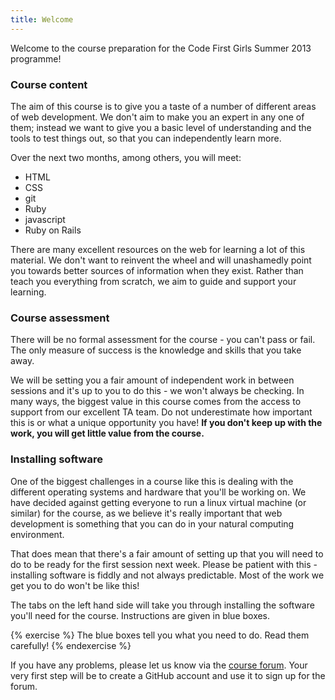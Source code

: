 ```yaml
---
title: Welcome
---
```


Welcome to the course preparation for the Code First Girls Summer 2013 programme!

### Course content

The aim of this course is to give you a taste of a number of different areas of web development. We don't aim to make you an expert in any one of them; instead we want to give you a basic level of understanding and the tools to test things out, so that you can independently learn more.

Over the next two months, among others, you will meet:

* HTML
* CSS
* git
* Ruby
* javascript
* Ruby on Rails

There are many excellent resources on the web for learning a lot of this material. We don't want to reinvent the wheel and will unashamedly point you towards better sources of information when they exist. Rather than teach you everything from scratch, we aim to guide and support your learning. 

### Course assessment

There will be no formal assessment for the course - you can't pass or fail. The only measure of success is the knowledge and skills that you take away.

We will be setting you a fair amount of independent work in between sessions and it's up to you to do this - we won't always be checking. In many ways, the biggest value in this course comes from the access to support from our excellent TA team. Do not underestimate how important this is or what a unique opportunity you have! **If you don't keep up with the work, you will get little value from the course.**

### Installing software

One of the biggest challenges in a course like this is dealing with the different operating systems and hardware that you'll be working on. We have decided against getting everyone to run a linux virtual machine (or similar) for the course, as we believe it's really important that web development is something that you can do in your natural computing environment.

That does mean that there's a fair amount of setting up that you will need to do to be ready for the first session next week. Please be patient with this - installing software is fiddly and not always predictable. Most of the work we get you to do won't be like this!

The tabs on the left hand side will take you through installing the software you'll need for the course. Instructions are given in blue boxes.

{% exercise %}
The blue boxes tell you what you need to do. Read them carefully!
{% endexercise %}

If you have any problems, please let us know via the [course forum](http://chat.code61.org). Your very first step will be to create a GitHub account and use it to sign up for the forum.

